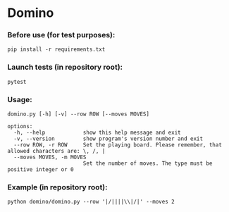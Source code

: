 
# Domino

### Before use (for test purposes):
```
pip install -r requirements.txt
```

### Launch tests (in repository root):
```
pytest
```

### Usage:
```
domino.py [-h] [-v] --row ROW [--moves MOVES]

options:
  -h, --help            show this help message and exit
  -v, --version         show program's version number and exit
  --row ROW, -r ROW     Set the playing board. Please remember, that allowed characters are: \, /, |
  --moves MOVES, -m MOVES
                        Set the number of moves. The type must be positive integer or 0
```

### Example (in repository root):

```
python domino/domino.py --row '|/||||\\|/|' --moves 2 
```
